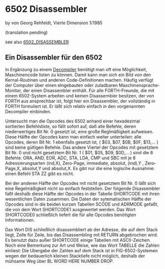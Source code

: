 # 6502 Disassembler  
  
by von Georg Rehfeldt, Vierte Dimension 1/1985  
  
(translation pending)  
  
see also [6502_DISASSEMBLER](../6502_DISASSEMBLER/index.md)  
  
## Ein Disassembler für den 6502  
  
In Ergänzung zu einem [Decompiler](../VolksForthDecompiler/index.md) benötigt man oft eine Möglichkeit, Maschinencode listen zu können. Damit kann man sich ein Bild von den Kernal-Routinen und anderen Code-Definitionen machen. Häufig verfügt der Computer über einen elngebauten oder zuladbaren Maschinensprache-Monitor, der einen Disassembler ent­hält. Für alle FORTH-Freunde, die mit einem 6502-System arbeiten und keinen Disassernbier besitzen, der von FORTH aus ansprechbar ist, folgt hier ein Disassembler, der vollständig in FORTH formuliert ist. Er läßt sich relativ einfach in den vorgenannten Decompiler einbinden.  
  
Untersucht man die Opcodes des 6502 anhand einer hexa­dezimal sortierten Befehlsliste, so fällt sofort auf, daß al­le Befehle, deren niederwertiges Bit Nr. 0 gesetzt ist, eine große Reglmäßigkeit aufweisen. Diese Hälfte der Opcodes kann man einfach weiter unterteilen: alle Opcodes, deren Bit Nr. 1 ebenfalls gesetzt ist, ( $03, $07, $0B, $0F, $13,... ) sind keine gültigen Befehle. Das andere Viertel der Opco­des mit gesetztem Bit Nr. 0 und nicht gesetztem Bit Nr. 1 ( $01, $05, $09, $0D,... ) sind die 8 Befehle: ORA, AND, EOR, ADC, STA, LDA, CMP und SBC mit je 8 Adressierungsar­ten (ind,X), Zero-Page, immediate, absolut, (ind),Y , Zero­ Page,X, absolut,Y und absolut,X. Es gibt nur die eine logi­sche Ausnahme: einen Befehl STA ZZ gibt es nicht.  
  
Bei der anderen Hälfte der Opcodes mit nicht gesetztem Bit Nr. 0 läßt sich eine Regelmäßigkeit nicht so einfach feststellen. Der folgende Disassembler faßt deshalb diese Hälfte der Opcodes in der Tabelle SHORTCODE mit ih­ren wesentlichen Daten zusammen. Die Daten der sytematischen Hälfte der Opcodes sind in die beiden kurzen Tabellen SCODE und ADRMODE gefaßt, die von dem Wort SHORTCODE1 ausgewertet werden. Das Wort SHORTCODE0 schließlich liefert die für alle Opcodes be­nötigten Informationen.  
  
Das Wort DIS schließlich disassembliert ab der Adresse, die auf dem Stack liegt, Zelle für Zeile, bis das Disassembling mit RETURN abgebrochen wird. Es benutzt dazu außer SHORTCODE einige Tabellen mit ASCII-Zeichen. Noch eine Bemerkunq zur Art und Weise, wie das Wort TABELLE die Zahlen einliest: Die Ubergabe der Zahlen auf dem Stack ist in FIG-6502-Systemen wegen der bedauerlich kleinen Stacktiefe nicht möglich, deshalb der mühsame Weg über BL WORD HERE NUMBER DROP.  
  
